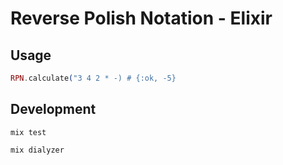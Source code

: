 # Reverse Polish Notation - Elixir


## Usage 

```elixir
RPN.calculate("3 4 2 * -) # {:ok, -5}
```

## Development

```
mix test

mix dialyzer
```